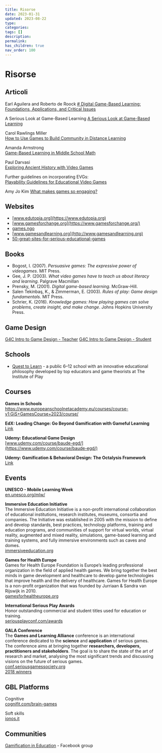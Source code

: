 ```yaml
---
title: Risorse
date: 2023-01-31
updated: 2023-08-22
type: 
categories: 
tags: []
description: 
permalink: 
has_children: true
nav_order: 100
---
```

# Risorse

## Articoli

Earl Aguilera and Roberto de Roock
[# Digital Game-Based Learning: Foundations, Applications, and Critical Issues](https://oxfordre.com/education/view/10.1093/acrefore/9780190264093.001.0001/acrefore-9780190264093-e-1438#acrefore-9780190264093-e-1438-div2-16)

A Serious Look at Game-Based Learning
[A Serious Look at Game-Based Learning](https://www.edsurge.com/news/2022-10-25-a-serious-look-at-game-based-learning)

Carol Rawlings Miller  
[How to Use Games to Build Community in Distance Learning](https://www.edutopia.org/article/how-use-games-build-community-distance-learning)

Amanda Armstrong  
[Game-Based Learning in Middle School Math ](https://www.edutopia.org/article/game-based-learning-middle-school-math)

Paul Darvasi  
[Exploring Ancient History with Video Games](https://www.edutopia.org/article/exploring-ancient-history-video-games)

Further guidelines on incorporating EVGs:   
[Playability Guidelines for Educational Video Games](https://www.researchgate.net/publication/273210149_Playability_Guidelines_for_Educational_Video_Games)

Amy Jo Kim
[What makes games so engaging?](https://amyjokim.medium.com/what-makes-games-so-engaging-2a06ca3eadf1)

## Websites
- [www.edutopia.org](https://www.edutopia.org)
- [www.gamesforchange.org](https://www.gamesforchange.org/)
- [games.ngo](https://games.ngo/)
- [www.gamesandlearning.org](http://www.gamesandlearning.org)
- [50-great-sites-for-serious-educational-games](https://www.onlinecolleges.net/50-great-sites-for-serious-educational-games/)

## Books

- Bogost, I. (2007). _Persuasive games: The expressive power of videogames_. MIT Press.
- Gee, J. P. (2003). _What video games have to teach us about literacy and learning_. Palgrave Macmillan
- Prensky, M. (2001). _Digital game-based learning_. McGraw-Hill.
- Salen Tekinbaş, K., & Zimmerman, E. (2003). _Rules of play: Game design fundamentals_. MIT Press.
- Schrier, K. (2016). _Knowledge games: How playing games can solve problems, create insight, and make change_. Johns Hopkins University Press.

## Game Design
[G4C Intro to Game Design - Teacher](https://gamesforchange.org/studentchallenge/teachers-resources/)
[G4C Intro to Game Design - Student](https://gamesforchange.org/studentchallenge/student-resources/)

## Schools
- [Quest to Learn](https://www.q2l.org) - a public 6–12 school with an innovative educational philosophy developed by top educators and game theorists at The Institute of Play

## Courses

**Games in Schools** 
https://www.europeanschoolnetacademy.eu/courses/course-v1:GiS+GamesCourse+2023/course/

**EdX: Leading Change: Go Beyond Gamification with Gameful Learning**  
[Link](https://courses.edx.org/courses/course-v1:MichiganX+GL101x+3T2018/course/)

**Udemy: Educational Game Design**  
[www.udemy.com/course/baude-egd/](https://www.udemy.com/course/baude-egd/)

**Udemy: Gamification & Behavioral Design: The Octalysis Framework**  
[Link](https://www.udemy.com/course/gamification-behavioral-design-the-octalysis-framework/)

## Events

**UNESCO - Mobile Learning Week**  
[en.unesco.org/mlw/](https://en.unesco.org/mlw/)

**Immersive Education Initiative**  
The Immersive Education Initiative is a non-profit international collaboration of educational institutions, research institutes, museums, consortia and companies. The Initiative was established in 2005 with the mission to define and develop standards, best practices, technology platforms, training and education programs, and communities of support for virtual worlds, virtual reality, augmented and mixed reality, simulations, game-based learning and training systems, and fully immersive environments such as caves and domes.   
[immersiveeducation.org](https://immersiveeducation.org)

**Games for Health Europe**  
Games for Health Europe Foundation is Europe’s leading professional organization in the field of applied health games. We bring together the best minds in game development and healthcare to develop game technologies that improve health and the delivery of healthcare. Games for Health Europe is a non-profit organization that was founded by Jurriaan & Sandra van Rijswijk in 2010.  
[gamesforhealtheurope.org](https://www.gamesforhealtheurope.org)

**International Serious Play Awards**  
Honor outstanding commercial and student titles used for education or training.   
[seriousplayconf.com/awards](http://seriousplayconf.com/awards)

**GALA Conference**  
The **Games and Learning Alliance** conference is an international conference dedicated to the **science** and **application** of serious games.
The conference aims at bringing together **researchers, developers, practitioners and stakeholders**. The goal is to share the state of the art of research and market, analysing the most significant trends and discussing visions on the future of serious games.  
[conf.seriousgamessociety.org](https://conf.seriousgamessociety.org/)  
[2018 winners](https://conf.seriousgamessociety.org/compwinners2018/)

## GBL Platforms
Cognitive  
[cognifit.com/brain-games](https://www.cognifit.com/brain-games)

Soft skills  
[ionos.it](https://www.ionos.it/startupguide/produttivita/soft-skills/)

## Communities
[Gamification in Education](https://www.facebook.com/groups/466549617346987/) - Facebook group

